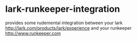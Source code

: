 lark-runkeeper-integration
==========================
provides some rudemental integration between your lark http://lark.com/products/lark/experience and your runkeeper http://www.runkeeper.com
